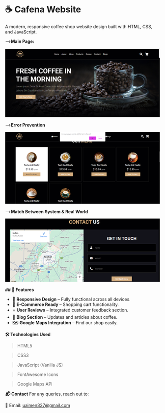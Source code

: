 # ☕ Cafena Website

A modern, responsive coffee shop website design built with HTML, CSS, and JavaScript.

-->**Main Page:**

![Project Screenshot](/images/Cafena.png)



-->**Error Prevention**

![Project Screenshot](/images/Error.png)



-->**Match Between System & Real World**

![Project Screenshot](/images/RealWorld.png)

**## 🚀 Features**
- 🍵 **Responsive Design** – Fully functional across all devices.
- 🛒 **E-Commerce Ready** – Shopping cart functionality.
- ⭐ **User Reviews** – Integrated customer feedback section.
- 📖 **Blog Section** – Updates and articles about coffee.
- 🗺️ **Google Maps Integration** – Find our shop easily.

**🛠 Technologies Used**

 > HTML5

 > CSS3

 > JavaScript (Vanilla JS)

 > FontAwesome Icons

 > Google Maps API



**📬 Contact**
For any queries, reach out to:

📧 Email: uaimen337@gmail.com


